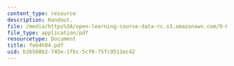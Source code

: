 ```yaml
---
content_type: resource
description: Handout.
file: /media/https%3A/open-learning-course-data-rc.s3.amazonaws.com/9-65-cognitive-processes-spring-2004/b36588b2745e1fbc5cf075fc9511ec42_feb4h04.pdf
file_type: application/pdf
resourcetype: Document
title: feb4h04.pdf
uid: b36588b2-745e-1fbc-5cf0-75fc9511ec42
---
```

